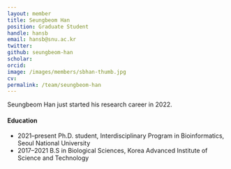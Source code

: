 ```yaml
---
layout: member
title: Seungbeom Han
position: Graduate Student
handle: hansb
email: hansb@snu.ac.kr
twitter: 
github: seungbeom-han
scholar: 
orcid:
image: /images/members/sbhan-thumb.jpg
cv:
permalink: /team/seungbeom-han
---
```


Seungbeom Han just started his research career in 2022.

#### Education

<ul class="chronological">
  <li><span>2021–present</span> Ph.D. student, Interdisciplinary Program in Bioinformatics, Seoul National University</li>
  <li><span>2017–2021</span> B.S in Biological Sciences, Korea Advanced Institute of Science and Technology</li>
</ul>
